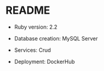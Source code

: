 # README

* Ruby version: 2.2

* Database creation: MySQL Server

* Services: Crud

* Deployment: DockerHub
